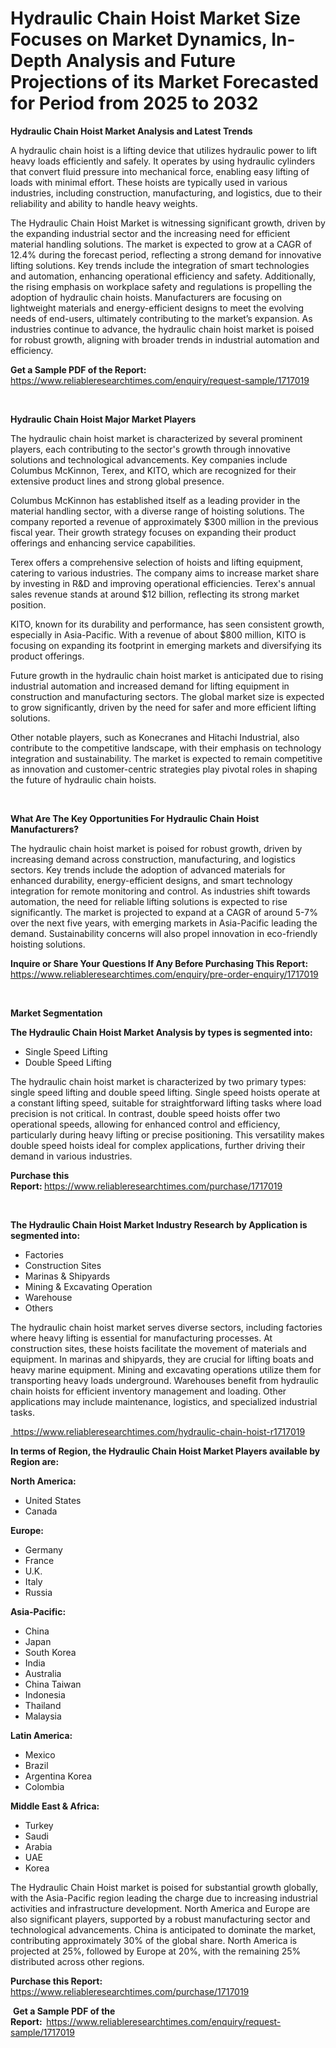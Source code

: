 <p><h1>Hydraulic Chain Hoist Market Size Focuses on Market Dynamics, In-Depth Analysis and Future Projections of its Market Forecasted for Period from 2025 to 2032</h1></p><p><strong>Hydraulic Chain Hoist Market Analysis and Latest Trends</strong></p>
<p><p>A hydraulic chain hoist is a lifting device that utilizes hydraulic power to lift heavy loads efficiently and safely. It operates by using hydraulic cylinders that convert fluid pressure into mechanical force, enabling easy lifting of loads with minimal effort. These hoists are typically used in various industries, including construction, manufacturing, and logistics, due to their reliability and ability to handle heavy weights.</p><p>The Hydraulic Chain Hoist Market is witnessing significant growth, driven by the expanding industrial sector and the increasing need for efficient material handling solutions. The market is expected to grow at a CAGR of 12.4% during the forecast period, reflecting a strong demand for innovative lifting solutions. Key trends include the integration of smart technologies and automation, enhancing operational efficiency and safety. Additionally, the rising emphasis on workplace safety and regulations is propelling the adoption of hydraulic chain hoists. Manufacturers are focusing on lightweight materials and energy-efficient designs to meet the evolving needs of end-users, ultimately contributing to the market’s expansion. As industries continue to advance, the hydraulic chain hoist market is poised for robust growth, aligning with broader trends in industrial automation and efficiency.</p></p>
<p><strong>Get a Sample PDF of the Report:&nbsp;</strong> <a href="https://www.reliableresearchtimes.com/enquiry/request-sample/1717019?utm_campaign=2811&utm_medium=2&utm_source=Github&utm_content=ia&utm_term=16042025&utm_id=hydraulic-chain-hoist">https://www.reliableresearchtimes.com/enquiry/request-sample/1717019</a></p>
<p>&nbsp;</p>
<p><strong>Hydraulic Chain Hoist Major Market Players</strong></p>
<p><p>The hydraulic chain hoist market is characterized by several prominent players, each contributing to the sector's growth through innovative solutions and technological advancements. Key companies include Columbus McKinnon, Terex, and KITO, which are recognized for their extensive product lines and strong global presence.</p><p>Columbus McKinnon has established itself as a leading provider in the material handling sector, with a diverse range of hoisting solutions. The company reported a revenue of approximately $300 million in the previous fiscal year. Their growth strategy focuses on expanding their product offerings and enhancing service capabilities.</p><p>Terex offers a comprehensive selection of hoists and lifting equipment, catering to various industries. The company aims to increase market share by investing in R&D and improving operational efficiencies. Terex's annual sales revenue stands at around $12 billion, reflecting its strong market position.</p><p>KITO, known for its durability and performance, has seen consistent growth, especially in Asia-Pacific. With a revenue of about $800 million, KITO is focusing on expanding its footprint in emerging markets and diversifying its product offerings.</p><p>Future growth in the hydraulic chain hoist market is anticipated due to rising industrial automation and increased demand for lifting equipment in construction and manufacturing sectors. The global market size is expected to grow significantly, driven by the need for safer and more efficient lifting solutions.</p><p>Other notable players, such as Konecranes and Hitachi Industrial, also contribute to the competitive landscape, with their emphasis on technology integration and sustainability. The market is expected to remain competitive as innovation and customer-centric strategies play pivotal roles in shaping the future of hydraulic chain hoists.</p></p>
<p>&nbsp;</p>
<p><strong>What Are The Key Opportunities For Hydraulic Chain Hoist Manufacturers?</strong></p>
<p><p>The hydraulic chain hoist market is poised for robust growth, driven by increasing demand across construction, manufacturing, and logistics sectors. Key trends include the adoption of advanced materials for enhanced durability, energy-efficient designs, and smart technology integration for remote monitoring and control. As industries shift towards automation, the need for reliable lifting solutions is expected to rise significantly. The market is projected to expand at a CAGR of around 5-7% over the next five years, with emerging markets in Asia-Pacific leading the demand. Sustainability concerns will also propel innovation in eco-friendly hoisting solutions.</p></p>
<p><strong>Inquire or Share Your Questions If Any Before Purchasing This Report:</strong> <a href="https://www.reliableresearchtimes.com/enquiry/pre-order-enquiry/1717019?utm_campaign=2811&utm_medium=2&utm_source=Github&utm_content=ia&utm_term=16042025&utm_id=hydraulic-chain-hoist">https://www.reliableresearchtimes.com/enquiry/pre-order-enquiry/1717019</a></p>
<p>&nbsp;</p>
<p><strong>Market Segmentation</strong></p>
<p><strong>The Hydraulic Chain Hoist Market Analysis by types is segmented into:</strong></p>
<p><ul><li>Single Speed Lifting</li><li>Double Speed Lifting</li></ul></p>
<p><p>The hydraulic chain hoist market is characterized by two primary types: single speed lifting and double speed lifting. Single speed hoists operate at a constant lifting speed, suitable for straightforward lifting tasks where load precision is not critical. In contrast, double speed hoists offer two operational speeds, allowing for enhanced control and efficiency, particularly during heavy lifting or precise positioning. This versatility makes double speed hoists ideal for complex applications, further driving their demand in various industries.</p></p>
<p><strong>Purchase this Report:&nbsp;</strong><a href="https://www.reliableresearchtimes.com/purchase/1717019?utm_campaign=2811&utm_medium=2&utm_source=Github&utm_content=ia&utm_term=16042025&utm_id=hydraulic-chain-hoist">https://www.reliableresearchtimes.com/purchase/1717019</a></p>
<p>&nbsp;</p>
<p><strong>The Hydraulic Chain Hoist Market Industry Research by Application is segmented into:</strong></p>
<p><ul><li>Factories</li><li>Construction Sites</li><li>Marinas & Shipyards</li><li>Mining & Excavating Operation</li><li>Warehouse</li><li>Others</li></ul></p>
<p><p>The hydraulic chain hoist market serves diverse sectors, including factories where heavy lifting is essential for manufacturing processes. At construction sites, these hoists facilitate the movement of materials and equipment. In marinas and shipyards, they are crucial for lifting boats and heavy marine equipment. Mining and excavating operations utilize them for transporting heavy loads underground. Warehouses benefit from hydraulic chain hoists for efficient inventory management and loading. Other applications may include maintenance, logistics, and specialized industrial tasks.</p></p>
<p><a href="https://www.reliableresearchtimes.com/hydraulic-chain-hoist-r1717019?utm_campaign=2811&utm_medium=2&utm_source=Github&utm_content=ia&utm_term=16042025&utm_id=hydraulic-chain-hoist">&nbsp;https://www.reliableresearchtimes.com/hydraulic-chain-hoist-r1717019</a></p>
<p><strong>In terms of Region, the Hydraulic Chain Hoist Market Players available by Region are:</strong></p>
<p>
    <p> <strong> North America: </strong>
        <ul>
            <li>United States</li>
            <li>Canada</li>
        </ul>
        </p> 
    <p> <strong> Europe: </strong>
        <ul>
            <li>Germany</li>
            <li>France</li>
            <li>U.K.</li>
            <li>Italy</li>
            <li>Russia</li>
        </ul>
        </p> 
    <p> <strong> Asia-Pacific: </strong>
        <ul>
            <li>China</li>
            <li>Japan</li>
            <li>South Korea</li>
            <li>India</li>
            <li>Australia</li>
            <li>China Taiwan</li>
            <li>Indonesia</li>
            <li>Thailand</li>
            <li>Malaysia</li>
        </ul>
        </p> 
    <p> <strong> Latin America: </strong>
        <ul>
            <li>Mexico</li>
            <li>Brazil</li>
            <li>Argentina Korea</li>
            <li>Colombia</li>
        </ul>
        </p> 
    <p> <strong> Middle East & Africa: </strong>
        <ul>
            <li>Turkey</li>
            <li>Saudi</li>
            <li>Arabia</li>
            <li>UAE</li>
            <li>Korea</li>
        </ul>
    </p>
    </p>
<p><p>The Hydraulic Chain Hoist market is poised for substantial growth globally, with the Asia-Pacific region leading the charge due to increasing industrial activities and infrastructure development. North America and Europe are also significant players, supported by a robust manufacturing sector and technological advancements. China is anticipated to dominate the market, contributing approximately 30% of the global share. North America is projected at 25%, followed by Europe at 20%, with the remaining 25% distributed across other regions.</p></p>
<p><strong>Purchase this Report: </strong><a href="https://www.reliableresearchtimes.com/purchase/1717019?utm_campaign=2811&utm_medium=2&utm_source=Github&utm_content=ia&utm_term=16042025&utm_id=hydraulic-chain-hoist">https://www.reliableresearchtimes.com/purchase/1717019</a></p>
<p>&nbsp;<strong>Get a Sample PDF of the Report:&nbsp;&nbsp;</strong><a href="https://www.reliableresearchtimes.com/enquiry/request-sample/1717019?utm_campaign=2811&utm_medium=2&utm_source=Github&utm_content=ia&utm_term=16042025&utm_id=hydraulic-chain-hoist">https://www.reliableresearchtimes.com/enquiry/request-sample/1717019</a></p>
<p><strong></strong></p>
<p><p></p><p></p><p></p></p>